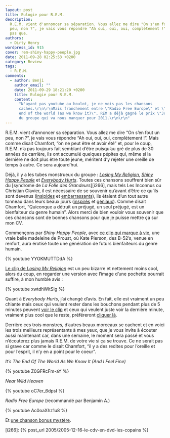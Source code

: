 ```yaml
---
layout: post
title: Eulogie pour R.E.M.
description:
  R.E.M. vient d'annoncer sa séparation. Vous allez me dire "On s'en fout un
  peu, non ?", je vais vous répondre "Ah oui, oui, oui, complètement !". Mais
  pas que.
authors:
  - Dirty Henry
wordpress_id: 915
cover: rem-shiny-happy-people.jpg
date: 2011-09-28 02:25:53 +0200
category: Review
tags:
  - R.E.M.
comments:
  - author: Benji
    author_email: ""
    date: 2011-09-29 18:21:20 +0200
    title: Eulogie pour R.E.M.
    content:
      "N'ayant pas youtube au boulot, je ne vois pas les chansons
      cachés.\r\n\r\nMais franchement entre \"Radio Free Europe\" et \"it's the
      end of the world (as we know it)\", REM a déjà gagné le prix \"Jo Dassin\"
      du groupe qui va nous manquer pour 2011.\r\n\r\n"
---
```


R.E.M. vient d’annoncer sa séparation. Vous allez me dire “On s’en fout un peu,
non ?”, je vais vous répondre “Ah oui, oui, oui, complètement !”. Mais comme
disait Chamfort, “on ne peut être et avoir été” et, pour le coup, R.E.M. n’a pas
toujours fait semblant d’être puisqu’au gré de plus de 30 années de carrière,
ils ont accumulé quelques pépites qui, même si la dernière ne doit plus être
toute jeune, méritent d’y rejeter une oreille de temps à autre. Ce sera
aujourd’hui.

Déjà, il y a les tubes monstrueux du groupe : [_Losing My Religion_][1], [_Shiny
Happy People_][2] et [_Everybody Hurts_][3]. Toutes ces chansons souffrent bien
sûr du [syndrome de _La Folie des Grandeurs_][i266], mais tels Les Inconnus ou
Christian Clavier, il est nécessaire de se souvenir qu’avant d’être ce qu’ils
sont devenus ([insipides][4] et [embarrassants][5]), ils étaient d’un tout autre
tonneau dans leurs beaux jours ([inspirés][6] et [géniaux][7]). Comme disait
Chamfort, “Quiconque a détruit un préjugé, un seul préjugé, est un bienfaiteur
du genre humain”. Alors merci de bien vouloir vous souvenir que ces chansons
sont de bonnes chansons pour que je puisse mettre ça sur mon CV.

Commençons par _Shiny Happy People_, avec [ce clip qui marque à vie][8], une
vraie belle madeleine de Proust, où Kate Pierson, des B-52’s, venue en renfort,
aura érotisé toute une génération de futurs bienfaiteurs du genre humain.

{% youtube YYOKMUTTDdA %}

[Le clip de _Losing My Religion_][9] est un peu bizarre et nettement moins cool,
alors du coup, en regarder une version avec l’image d’une pochette pourrait
suffire, à mon humble avis :

{% youtube xwtdhWltSIg %}

Quant à _Everybody Hurts_, j’ai changé d’avis. En fait, elle est vraiment un peu
chiante mais ceux qui veulent rester dans les bouchons pendant plus de 5 minutes
peuvent [voir le clip][10] et ceux qui veulent juste voir la dernière minute,
vraiment plus cool que le reste, préféreront [cliquer là][11].

Derrière ces trois monstres, d’autres beaux morceaux se cachent et en voici les
trois meilleurs représentants à mes yeux, que je vous invite à écouter aussi
maintenant car, dans une semaine, le moment sera passé et vous n’écouterez plus
jamais R.E.M. de votre vie si ça se trouve. Ce ne serait pas si grave car comme
le disait Chamfort, “il y a des redites pour l’oreille et pour l’esprit, il n’y
en a point pour le coeur”.

_It’s The End Of The World As We Know It (And I Feel Fine)_

{% youtube Z0GFRcFm-aY %}

_Near Wild Heaven_

{% youtube oC7er_6dpsI %}

_Radio Free Europe_ (recommandé par Benjamin A.)

{% youtube Ac0oaXhz1u8 %}

Et [une chanson bonus mystère][12].

[i266]: {% post_url 2005/2005-12-16-le-cdv-en-dvd-les-copains %}

[1]: https://song.link/fr/i/1440945283
[2]: https://song.link/fr/i/1440945300
[3]: https://song.link/fr/i/1440949865
[4]:
  https://www.youtube.com/watch?v=-qelka0YcsY
  "Pascal Legitimus - One man show"
[5]:
  https://youtu.be/QEKh_BCe190
  "Update 2023: vidéo privée, pas de souvenir de ce que c'était"
[6]:
  https://www.youtube.com/watch?v=2V7RI0aehXQ
  "Les Inconnus - Les chansons rétros"
[7]:
  https://www.youtube.com/watch?v=-hqVNL-yeKI
  "Mes meilleurs copains - Révolution"
[8]:
  https://www.youtube.com/watch?v=YYOKMUTTDdA
  "R.E.M. - Shiny Happy People (Official Music Video)"
[9]:
  https://www.youtube.com/watch?v=xwtdhWltSIg
  "R.E.M. - Losing My Religion (Official Music Video)"
[10]:
  https://www.youtube.com/watch?v=5rOiW_xY-kc
  "R.E.M. - Everybody Hurts (Official Music Video)"
[11]:
  https://youtu.be/5rOiW_xY-kc?t=249
  "R.E.M. - Everybody Hurts (Official Music Video) last part"
[12]: https://www.youtube.com/watch?v=nn6nC8U_TFQ "Alain Chamfort - Manureva"

